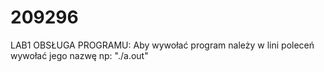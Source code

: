 # 209296
LAB1
OBSŁUGA PROGRAMU: Aby wywołać program należy w lini poleceń  wywołać jego nazwę np: 
"./a.out"

